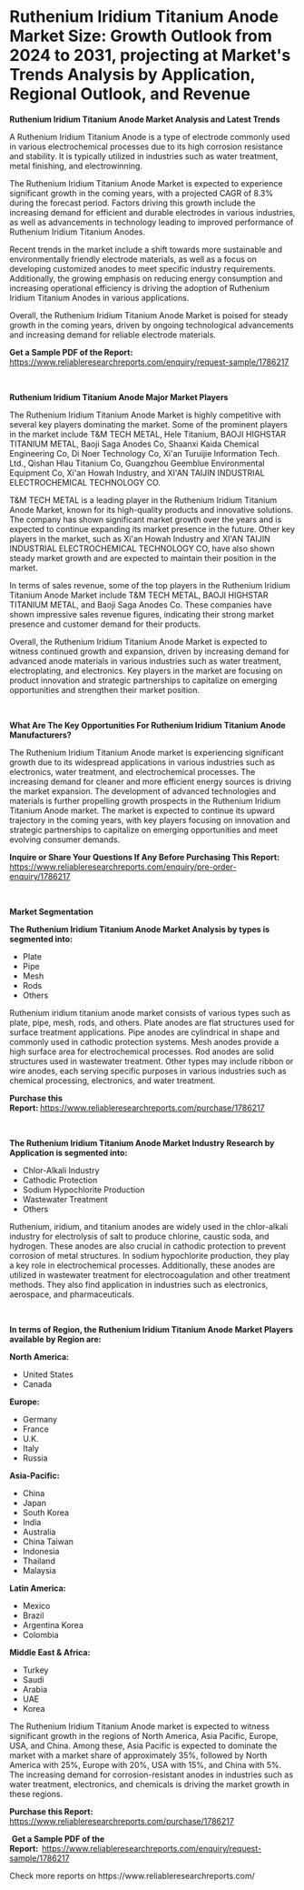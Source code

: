 <p><h1>Ruthenium Iridium Titanium Anode Market Size: Growth Outlook from 2024 to 2031, projecting at Market's Trends Analysis by Application, Regional Outlook, and Revenue</h1></p><p><strong>Ruthenium Iridium Titanium Anode Market Analysis and Latest Trends</strong></p>
<p><p>A Ruthenium Iridium Titanium Anode is a type of electrode commonly used in various electrochemical processes due to its high corrosion resistance and stability. It is typically utilized in industries such as water treatment, metal finishing, and electrowinning.</p><p>The Ruthenium Iridium Titanium Anode Market is expected to experience significant growth in the coming years, with a projected CAGR of 8.3% during the forecast period. Factors driving this growth include the increasing demand for efficient and durable electrodes in various industries, as well as advancements in technology leading to improved performance of Ruthenium Iridium Titanium Anodes.</p><p>Recent trends in the market include a shift towards more sustainable and environmentally friendly electrode materials, as well as a focus on developing customized anodes to meet specific industry requirements. Additionally, the growing emphasis on reducing energy consumption and increasing operational efficiency is driving the adoption of Ruthenium Iridium Titanium Anodes in various applications.</p><p>Overall, the Ruthenium Iridium Titanium Anode Market is poised for steady growth in the coming years, driven by ongoing technological advancements and increasing demand for reliable electrode materials.</p></p>
<p><strong>Get a Sample PDF of the Report:&nbsp;</strong> <a href="https://www.reliableresearchreports.com/enquiry/request-sample/1786217">https://www.reliableresearchreports.com/enquiry/request-sample/1786217</a></p>
<p>&nbsp;</p>
<p><strong>Ruthenium Iridium Titanium Anode Major Market Players</strong></p>
<p><p>The Ruthenium Iridium Titanium Anode Market is highly competitive with several key players dominating the market. Some of the prominent players in the market include T&M TECH METAL, Hele Titanium, BAOJI HIGHSTAR TITANIUM METAL, Baoji Saga Anodes Co, Shaanxi Kaida Chemical Engineering Co, Di Noer Technology Co, Xi'an Turuijie Information Tech. Ltd., Qishan Hlau Titanium Co, Guangzhou Geemblue Environmental Equipment Co, Xi'an Howah Industry, and XI'AN TAIJIN INDUSTRIAL ELECTROCHEMICAL TECHNOLOGY CO.</p><p>T&M TECH METAL is a leading player in the Ruthenium Iridium Titanium Anode Market, known for its high-quality products and innovative solutions. The company has shown significant market growth over the years and is expected to continue expanding its market presence in the future. Other key players in the market, such as Xi'an Howah Industry and XI'AN TAIJIN INDUSTRIAL ELECTROCHEMICAL TECHNOLOGY CO, have also shown steady market growth and are expected to maintain their position in the market.</p><p>In terms of sales revenue, some of the top players in the Ruthenium Iridium Titanium Anode Market include T&M TECH METAL, BAOJI HIGHSTAR TITANIUM METAL, and Baoji Saga Anodes Co. These companies have shown impressive sales revenue figures, indicating their strong market presence and customer demand for their products.</p><p>Overall, the Ruthenium Iridium Titanium Anode Market is expected to witness continued growth and expansion, driven by increasing demand for advanced anode materials in various industries such as water treatment, electroplating, and electronics. Key players in the market are focusing on product innovation and strategic partnerships to capitalize on emerging opportunities and strengthen their market position.</p></p>
<p>&nbsp;</p>
<p><strong>What Are The Key Opportunities For Ruthenium Iridium Titanium Anode Manufacturers?</strong></p>
<p><p>The Ruthenium Iridium Titanium Anode market is experiencing significant growth due to its widespread applications in various industries such as electronics, water treatment, and electrochemical processes. The increasing demand for cleaner and more efficient energy sources is driving the market expansion. The development of advanced technologies and materials is further propelling growth prospects in the Ruthenium Iridium Titanium Anode market. The market is expected to continue its upward trajectory in the coming years, with key players focusing on innovation and strategic partnerships to capitalize on emerging opportunities and meet evolving consumer demands.</p></p>
<p><strong>Inquire or Share Your Questions If Any Before Purchasing This Report:</strong> <a href="https://www.reliableresearchreports.com/enquiry/pre-order-enquiry/1786217">https://www.reliableresearchreports.com/enquiry/pre-order-enquiry/1786217</a></p>
<p>&nbsp;</p>
<p><strong>Market Segmentation</strong></p>
<p><strong>The Ruthenium Iridium Titanium Anode Market Analysis by types is segmented into:</strong></p>
<p><ul><li>Plate</li><li>Pipe</li><li>Mesh</li><li>Rods</li><li>Others</li></ul></p>
<p><p>Ruthenium iridium titanium anode market consists of various types such as plate, pipe, mesh, rods, and others. Plate anodes are flat structures used for surface treatment applications. Pipe anodes are cylindrical in shape and commonly used in cathodic protection systems. Mesh anodes provide a high surface area for electrochemical processes. Rod anodes are solid structures used in wastewater treatment. Other types may include ribbon or wire anodes, each serving specific purposes in various industries such as chemical processing, electronics, and water treatment.</p></p>
<p><strong>Purchase this Report:&nbsp;</strong><a href="https://www.reliableresearchreports.com/purchase/1786217">https://www.reliableresearchreports.com/purchase/1786217</a></p>
<p>&nbsp;</p>
<p><strong>The Ruthenium Iridium Titanium Anode Market Industry Research by Application is segmented into:</strong></p>
<p><ul><li>Chlor-Alkali Industry</li><li>Cathodic Protection</li><li>Sodium Hypochlorite Production</li><li>Wastewater Treatment</li><li>Others</li></ul></p>
<p><p>Ruthenium, iridium, and titanium anodes are widely used in the chlor-alkali industry for electrolysis of salt to produce chlorine, caustic soda, and hydrogen. These anodes are also crucial in cathodic protection to prevent corrosion of metal structures. In sodium hypochlorite production, they play a key role in electrochemical processes. Additionally, these anodes are utilized in wastewater treatment for electrocoagulation and other treatment methods. They also find application in industries such as electronics, aerospace, and pharmaceuticals.</p></p>
<p>&nbsp;</p>
<p><strong>In terms of Region, the Ruthenium Iridium Titanium Anode Market Players available by Region are:</strong></p>
<p>
    <p> <strong> North America: </strong>
        <ul>
            <li>United States</li>
            <li>Canada</li>
        </ul>
        </p> 
    <p> <strong> Europe: </strong>
        <ul>
            <li>Germany</li>
            <li>France</li>
            <li>U.K.</li>
            <li>Italy</li>
            <li>Russia</li>
        </ul>
        </p> 
    <p> <strong> Asia-Pacific: </strong>
        <ul>
            <li>China</li>
            <li>Japan</li>
            <li>South Korea</li>
            <li>India</li>
            <li>Australia</li>
            <li>China Taiwan</li>
            <li>Indonesia</li>
            <li>Thailand</li>
            <li>Malaysia</li>
        </ul>
        </p> 
    <p> <strong> Latin America: </strong>
        <ul>
            <li>Mexico</li>
            <li>Brazil</li>
            <li>Argentina Korea</li>
            <li>Colombia</li>
        </ul>
        </p> 
    <p> <strong> Middle East & Africa: </strong>
        <ul>
            <li>Turkey</li>
            <li>Saudi</li>
            <li>Arabia</li>
            <li>UAE</li>
            <li>Korea</li>
        </ul>
    </p>
    </p>
<p><p>The Ruthenium Iridium Titanium Anode market is expected to witness significant growth in the regions of North America, Asia Pacific, Europe, USA, and China. Among these, Asia Pacific is expected to dominate the market with a market share of approximately 35%, followed by North America with 25%, Europe with 20%, USA with 15%, and China with 5%. The increasing demand for corrosion-resistant anodes in industries such as water treatment, electronics, and chemicals is driving the market growth in these regions.</p></p>
<p><strong>Purchase this Report: </strong><a href="https://www.reliableresearchreports.com/purchase/1786217">https://www.reliableresearchreports.com/purchase/1786217</a></p>
<p>&nbsp;<strong>Get a Sample PDF of the Report:&nbsp;&nbsp;</strong><a href="https://www.reliableresearchreports.com/enquiry/request-sample/1786217">https://www.reliableresearchreports.com/enquiry/request-sample/1786217</a></p>
<p><strong></strong></p>
<p>Check more reports on https://www.reliableresearchreports.com/</p>